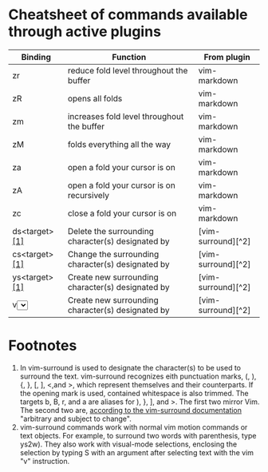 # Cheatsheet of commands available through active plugins

| Binding | Function | From plugin |
| ------- | -------- | ----------- |
| zr | reduce fold level throughout the buffer | vim-markdown |
| zR | opens all folds | vim-markdown |
| zm | increases fold level throughout the buffer | vim-markdown |
| zM | folds everything all the way | vim-markdown |
| za | open a fold your cursor is on | vim-markdown |
| zA | open a fold your cursor is on recursively | vim-markdown |
| zc | close a fold your cursor is on | vim-markdown |
| ds\<target\><span id="a1">[[1]](#f1)</span> | Delete the surrounding character(s) designated by <target> | [vim-surround][^2] |
| cs\<target\><span id="a2">[[1]](#f1)</span> | Change the surrounding character(s) designated by <target> | [vim-surround][^2] |
| ys\<target\><span id="a3">[[1]](#f1)</span> | Create new surrounding character(s) designated by <target> | [vim-surround][^2] |
| v<select motion>s\<target\><span id="a4">[[1]](#f1)</span> | Create new surrounding character(s) designated by <argument> | [vim-surround][^2] |

Footnotes
=========
1. <span id="f1"></span> In vim-surround <target> is used to designate the character(s) to be used to surround the text. vim-surround recognizes eith punctuation marks, (, ), {, }, [, ], <,and >, which represent themselves and their counterparts. If the opening mark is used, contained whitespace is also trimmed. The targets b, B, r, and a are aliases for ), }, ], and >. The first two mirror Vim. The second two are, [according to the vim-surround
documentation](https://github.com/tpope/vim-surround/blob/master/doc/surround.txt) "arbitrary and subject to change".
2. <span id="f2"></span> vim-surround commands work with normal vim motion commands or text objects. For example, to surround two words with parenthesis, type ys2w). They also work with visual-mode selections, enclosing the selection by typing S with an argument after selecting text with the vim "v" instruction.
